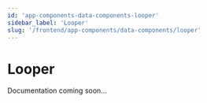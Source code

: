 ```yaml
---
id: 'app-components-data-components-looper'
sidebar_label: 'Looper'
slug: '/frontend/app-components/data-components/looper'
---
```


# Looper

Documentation coming soon...